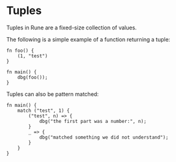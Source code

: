 # Tuples

Tuples in Rune are a fixed-size collection of values.

The following is a simple example of a function returning a tuple:

```rust,noplaypen
fn foo() {
    (1, "test")
}

fn main() {
    dbg(foo());
}
```

Tuples can also be pattern matched:

```rust,noplaypen
fn main() {
    match ("test", 1) {
        ("test", n) => {
            dbg("the first part was a number:", n);
        }
        _ => {
            dbg("matched something we did not understand");
        }
    }
}
```
